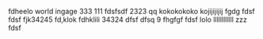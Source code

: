 fdheelo world
ingage
333
111
fdsfsdf
2323
qq
kokokokoko
kojijijijij
fgdg
fdsf
fdsf
fjk34245
fd,klok
fdhklili
34324
dfsf
dfsq
9
fhgfgf
fdsf
lolo
llllllllllll
zzz
fdsf
